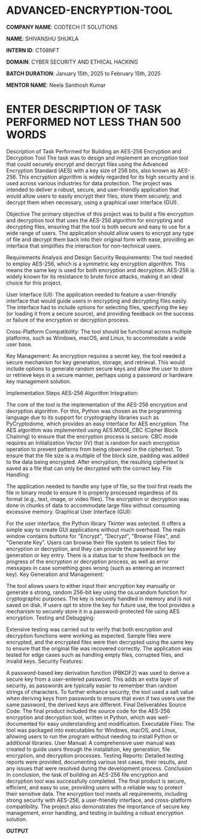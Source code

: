 # ADVANCED-ENCRYPTION-TOOL

**COMPANY NAME**: CODTECH IT SOLUTIONS 

**NAME**:  SHIVANSHU SHUKLA

**INTERN ID**: CT08NFT

**DOMAIN**: CYBER SECURITY AND ETHICAL HACKING

**BATCH DURATION**: January 15th, 2025 to February 15th, 2025

**MENTOR NAME**: Neela Santhosh Kumar

# ENTER DESCRIPTION OF TASK PERFORMED NOT LESS THAN 500 WORDS

Description of Task Performed for Building an AES-256 Encryption and Decryption Tool
The task was to design and implement an encryption tool that could securely encrypt and decrypt files using the Advanced Encryption Standard (AES) with a key size of 256 bits, also known as AES-256. This encryption algorithm is widely regarded for its high security and is used across various industries for data protection. The project was intended to deliver a robust, secure, and user-friendly application that would allow users to easily encrypt their files, store them securely, and decrypt them when necessary, using a graphical user interface (GUI).

Objective
The primary objective of this project was to build a file encryption and decryption tool that uses the AES-256 algorithm for encrypting and decrypting files, ensuring that the tool is both secure and easy to use for a wide range of users. The application should allow users to encrypt any type of file and decrypt them back into their original form with ease, providing an interface that simplifies the interaction for non-technical users.

Requirements Analysis and Design
Security Requirements: The tool needed to employ AES-256, which is a symmetric key encryption algorithm. This means the same key is used for both encryption and decryption. AES-256 is widely known for its resistance to brute force attacks, making it an ideal choice for this project.

User Interface (UI): The application needed to feature a user-friendly interface that would guide users in encrypting and decrypting files easily. The interface had to include options for selecting files, specifying the key (or loading it from a secure source), and providing feedback on the success or failure of the encryption or decryption process.

Cross-Platform Compatibility: The tool should be functional across multiple platforms, such as Windows, macOS, and Linux, to accommodate a wide user base.

Key Management: As encryption requires a secret key, the tool needed a secure mechanism for key generation, storage, and retrieval. This would include options to generate random secure keys and allow the user to store or retrieve keys in a secure manner, perhaps using a password or hardware key management solution.

Implementation Steps
AES-256 Algorithm Integration:

The core of the tool is the implementation of the AES-256 encryption and decryption algorithm. For this, Python was chosen as the programming language due to its support for cryptography libraries such as PyCryptodome, which provides an easy interface for AES encryption.
The AES algorithm was implemented using AES.MODE_CBC (Cipher Block Chaining) to ensure that the encryption process is secure. CBC mode requires an Initialization Vector (IV) that is random for each encryption operation to prevent patterns from being observed in the ciphertext.
To ensure that the file size is a multiple of the block size, padding was added to the data being encrypted. After encryption, the resulting ciphertext is saved as a file that can only be decrypted with the correct key.
File Handling:

The application needed to handle any type of file, so the tool first reads the file in binary mode to ensure it is properly processed regardless of its format (e.g., text, image, or video files).
The encryption or decryption was done in chunks of data to accommodate large files without consuming excessive memory.
Graphical User Interface (GUI):

For the user interface, the Python library Tkinter was selected. It offers a simple way to create GUI applications without much overhead.
The main window contains buttons for "Encrypt", "Decrypt", "Browse Files", and "Generate Key". Users can browse their file system to select files for encryption or decryption, and they can provide the password for key generation or key entry.
There is a status bar to show feedback on the progress of the encryption or decryption process, as well as error messages in case something goes wrong (such as entering an incorrect key).
Key Generation and Management:

The tool allows users to either input their encryption key manually or generate a strong, random 256-bit key using the os.urandom function for cryptographic purposes.
The key is securely handled in memory and is not saved on disk. If users opt to store the key for future use, the tool provides a mechanism to securely store it in a password-protected file using AES encryption.
Testing and Debugging:

Extensive testing was carried out to verify that both encryption and decryption functions were working as expected. Sample files were encrypted, and the encrypted files were then decrypted using the same key to ensure that the original file was recovered correctly.
The application was tested for edge cases such as handling empty files, corrupted files, and invalid keys.
Security Features:

A password-based key derivation function (PBKDF2) was used to derive a secure key from a user-entered password. This adds an extra layer of security, as passwords are typically easier to remember than random strings of characters.
To further enhance security, the tool used a salt value when deriving keys from passwords to ensure that even if two users use the same password, the derived keys are different.
Final Deliverables
Source Code: The final product included the source code for the AES-256 encryption and decryption tool, written in Python, which was well-documented for easy understanding and modification.
Executable Files: The tool was packaged into executables for Windows, macOS, and Linux, allowing users to run the program without needing to install Python or additional libraries.
User Manual: A comprehensive user manual was created to guide users through the installation, key generation, file encryption, and decryption processes.
Testing Reports: Detailed testing reports were provided, documenting various test cases, their results, and any issues that were resolved during the development process.
Conclusion
In conclusion, the task of building an AES-256 file encryption and decryption tool was successfully completed. The final product is secure, efficient, and easy to use, providing users with a reliable way to protect their sensitive data. The encryption tool meets all requirements, including strong security with AES-256, a user-friendly interface, and cross-platform compatibility. The project also demonstrates the importance of secure key management, error handling, and testing in building a robust encryption solution.

**OUTPUT**

